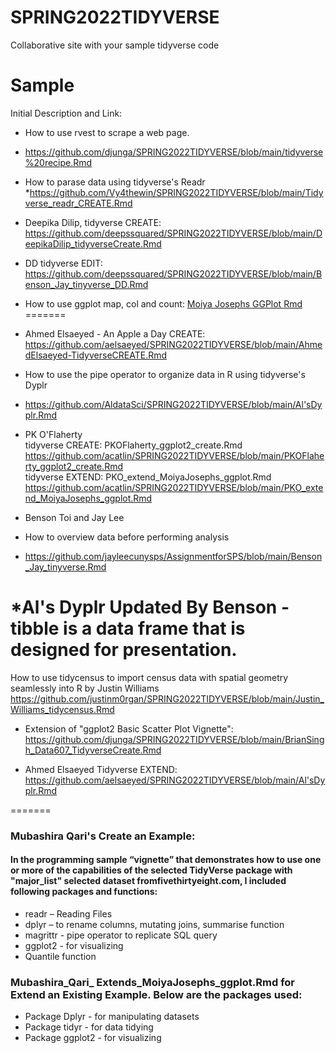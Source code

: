 # SPRING2022TIDYVERSE
Collaborative site with your sample tidyverse code

# Sample
Initial Description and Link: 

* How to use rvest to scrape a web page.
* https://github.com/djunga/SPRING2022TIDYVERSE/blob/main/tidyverse%20recipe.Rmd

* How to parase data using tidyverse's Readr
*https://github.com/Vy4thewin/SPRING2022TIDYVERSE/blob/main/Tidyverse_readr_CREATE.Rmd

* Deepika Dilip, tidyverse CREATE: https://github.com/deepssquared/SPRING2022TIDYVERSE/blob/main/DeepikaDilip_tidyverseCreate.Rmd
* DD tidyverse EDIT:  
https://github.com/deepssquared/SPRING2022TIDYVERSE/blob/main/Benson_Jay_tinyverse_DD.Rmd

* How to use ggplot map, col and count: <a href = "https://github.com/moiyajosephs/SPRING2022TIDYVERSE/blob/main/MoiyaJosephs_ggplot.Rmd"> Moiya Josephs GGPlot Rmd </a>
=======

* Ahmed Elsaeyed - An Apple a Day CREATE: https://github.com/aelsaeyed/SPRING2022TIDYVERSE/blob/main/AhmedElsaeyed-TidyverseCREATE.Rmd
* How to use the pipe operator to organize data in R using tidyverse's Dyplr
* https://github.com/AldataSci/SPRING2022TIDYVERSE/blob/main/Al'sDyplr.Rmd

* PK O'Flaherty  
  tidyverse CREATE: PKOFlaherty_ggplot2_create.Rmd  
  https://github.com/acatlin/SPRING2022TIDYVERSE/blob/main/PKOFlaherty_ggplot2_create.Rmd  
  tidyverse EXTEND: PKO_extend_MoiyaJosephs_ggplot.Rmd  
  https://github.com/acatlin/SPRING2022TIDYVERSE/blob/main/PKO_extend_MoiyaJosephs_ggplot.Rmd  

* Benson Toi and Jay Lee
* How to overview data before performing analysis
* https://github.com/jayleecunysps/AssignmentforSPS/blob/main/Benson_Jay_tinyverse.Rmd



*Al's Dyplr 
Updated By Benson - tibble is a data frame that is designed for presentation.
=======
How to use tidycensus to import census data with spatial geometry seamlessly into R
by Justin Williams
https://github.com/justinm0rgan/SPRING2022TIDYVERSE/blob/main/Justin_Williams_tidycensus.Rmd

* Extension of "ggplot2 Basic Scatter Plot Vignette": https://github.com/djunga/SPRING2022TIDYVERSE/blob/main/BrianSingh_Data607_TidyverseCreate.Rmd

* Ahmed Elsaeyed Tidyverse EXTEND:
https://github.com/aelsaeyed/SPRING2022TIDYVERSE/blob/main/Al'sDyplr.Rmd

=======

### Mubashira Qari's Create an Example:

#### In the programming sample “vignette” that demonstrates how to use one or more of the capabilities of the selected TidyVerse package with "major_list" selected dataset fromfivethirtyeight.com, I included following packages and functions:

* readr – Reading Files
* dplyr – to rename columns, mutating joins, summarise function 
* magrittr - pipe operator to replicate SQL query
* ggplot2 - for visualizing
* Quantile function

### Mubashira_Qari_ Extends_MoiyaJosephs_ggplot.Rmd for Extend an Existing Example. Below are the packages used:

* Package Dplyr - for manipulating datasets
* Package tidyr - for data tidying
* Package ggplot2 - for visualizing




 

